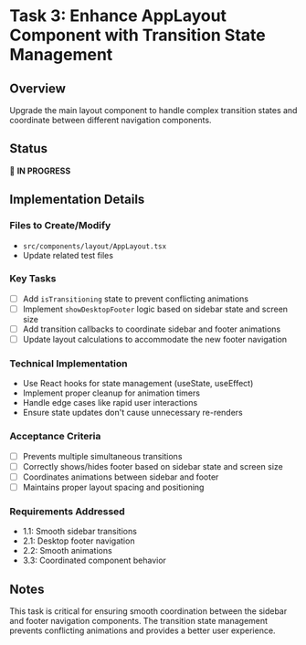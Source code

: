 # Task 3: Enhance AppLayout Component with Transition State Management

## Overview
Upgrade the main layout component to handle complex transition states and coordinate between different navigation components.

## Status
🔄 **IN PROGRESS**

## Implementation Details

### Files to Create/Modify
- `src/components/layout/AppLayout.tsx`
- Update related test files

### Key Tasks
- [ ] Add `isTransitioning` state to prevent conflicting animations
- [ ] Implement `showDesktopFooter` logic based on sidebar state and screen size
- [ ] Add transition callbacks to coordinate sidebar and footer animations
- [ ] Update layout calculations to accommodate the new footer navigation

### Technical Implementation
- Use React hooks for state management (useState, useEffect)
- Implement proper cleanup for animation timers
- Handle edge cases like rapid user interactions
- Ensure state updates don't cause unnecessary re-renders

### Acceptance Criteria
- [ ] Prevents multiple simultaneous transitions
- [ ] Correctly shows/hides footer based on sidebar state and screen size
- [ ] Coordinates animations between sidebar and footer
- [ ] Maintains proper layout spacing and positioning

### Requirements Addressed
- 1.1: Smooth sidebar transitions
- 2.1: Desktop footer navigation
- 2.2: Smooth animations
- 3.3: Coordinated component behavior

## Notes
This task is critical for ensuring smooth coordination between the sidebar and footer navigation components. The transition state management prevents conflicting animations and provides a better user experience.